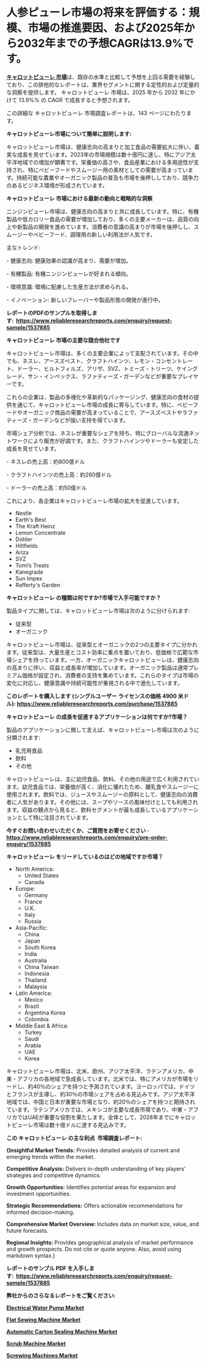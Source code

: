 <p><h1>人参ピューレ市場の将来を評価する：規模、市場の推進要因、および2025年から2032年までの予想CAGRは13.9%です。</h1></p><p data-sourcepos="1:1-1:157"><strong><a href="https://www.reliableresearchreports.com/carrot-puree-r1537885?utm_campaign=107&utm_medium=36&utm_source=Github&utm_content=ia&utm_term=09042025&utm_id=carrot-puree">キャロットピューレ 市場</a></strong>は、既存の水準と比較して予想を上回る需要を経験しており、この排他的なレポートは、業界セグメントに関する定性的および定量的な洞察を提供します。 キャロットピューレ 市場は、2025 年から 2032 年にかけて 13.9%% の CAGR で成長すると予想されます。</p>
<p data-sourcepos="3:1-3:50">この詳細な キャロットピューレ 市場調査レポートは、143 ページにわたります。</p>
<p><strong>キャロットピューレ市場について簡単に説明します:</strong></p>
<p><p>キャロットピューレ市場は、健康志向の高まりと加工食品の需要拡大に伴い、着実な成長を見せています。2023年の市場規模は数十億円に達し、特にアジア太平洋地域での増加が顕著です。栄養価の高さや、食品産業における多用途性が支持され、特にベビーフードやスムージー用の素材としての需要が高まっています。持続可能な農業やオーガニック製品の普及も市場を後押ししており、競争力のあるビジネス環境が形成されています。</p></p>
<p><strong>キャロットピューレ 市場における最新の動向と戦略的な洞察</strong></p>
<p><p>ニンジンピューレ市場は、健康志向の高まりと共に成長しています。特に、有機製品や低カロリー食品の需要が増加しており、多くの主要メーカーは、品質の向上や新製品の開発を進めています。消費者の意識の高まりが市場を後押しし、スムージーやベビーフード、調理用の新しい利用法が人気です。</p><p>主なトレンド:</p><p>- 健康志向: 健康効果の認識が高まり、需要が増加。</p><p>- 有機製品: 有機ニンジンピューレが好まれる傾向。</p><p>- 環境意識: 環境に配慮した生産方法が求められる。</p><p>- イノベーション: 新しいフレーバーや製品形態の開発が進行中。</p></p>
<p><strong>レポートのPDFのサンプルを取得します</strong><strong>:&nbsp;&nbsp;<a href="https://www.reliableresearchreports.com/enquiry/request-sample/1537885?utm_campaign=107&utm_medium=36&utm_source=Github&utm_content=ia&utm_term=09042025&utm_id=carrot-puree">https://www.reliableresearchreports.com/enquiry/request-sample/1537885</a></strong></p>
<p><strong>キャロットピューレ 市場の主要な競合他社です</strong></p>
<p><p>キャロットピューレ市場は、多くの主要企業によって支配されています。その中でも、ネスレ、アースズベスト、クラフトハインツ、レモン・コンセントレート、ドーラー、ヒルトフィルズ、アリザ、SVZ、トミーズ・トリーツ、ケイングレード、サン・インペックス、ラファティーズ・ガーデンなどが重要なプレイヤーです。</p><p>これらの企業は、製品の多様化や革新的なパッケージング、健康志向の食材の提供を通じて、キャロットピューレ市場の成長に寄与しています。特に、ベビーフードやオーガニック商品の需要が高まっていることで、アースズベストやラファティーズ・ガーデンなどが強い支持を得ています。</p><p>市場シェア分析では、ネスレが重要なシェアを持ち、特にグローバルな流通ネットワークにより販売が好調です。また、クラフトハインツやドーラーも安定した成長を見せています。</p><p>- ネスレの売上高：約800億ドル</p><p>- クラフトハインツの売上高：約260億ドル</p><p>- ドーラーの売上高：約50億ドル</p><p>これにより、各企業はキャロットピューレ市場の拡大を促進しています。</p></p>
<p><ul><li>Nestle</li><li>Earth's Best</li><li>The Kraft Heinz</li><li>Lemon Concentrate</li><li>Dohler</li><li>Hiltfields</li><li>Ariza</li><li>SVZ</li><li>Tomi’s Treats</li><li>Kanegrade</li><li>Sun Impex</li><li>Rafferty's Garden</li></ul></p>
<p><strong>キャロットピューレ の種類は何ですか?市場で入手可能ですか？</strong></p>
<p>製品タイプに関しては、キャロットピューレ市場は次のように分けられます:</p>
<p><ul><li>従来型</li><li>オーガニック</li></ul></p>
<p><p>キャロットピューレ市場は、従来型とオーガニックの2つの主要タイプに分かれます。従来型は、大量生産とコスト効率に重点を置いており、低価格で広範な市場シェアを持っています。一方、オーガニックキャロットピューレは、健康志向の高まりに伴い、収益と成長率が増加しています。オーガニック製品は通常プレミアム価格が設定され、消費者の支持を集めています。これらのタイプは市場の変化に対応し、健康意識や持続可能性が重視される中で進化しています。</p></p>
<p><strong>このレポートを購入します (シングルユーザー ライセンスの価格 4900 米ドル):&nbsp;<a href="https://www.reliableresearchreports.com/purchase/1537885?utm_campaign=107&utm_medium=36&utm_source=Github&utm_content=ia&utm_term=09042025&utm_id=carrot-puree">https://www.reliableresearchreports.com/purchase/1537885</a></strong></p>
<p><strong>キャロットピューレ の成長を促進するアプリケーションは何ですか?市場？</strong></p>
<p>製品のアプリケーションに関して言えば、キャロットピューレ市場は次のように分類されます:</p>
<p><ul><li>乳児用食品</li><li>飲料</li><li>その他</li></ul></p>
<p><p>キャロットピューレは、主に幼児食品、飲料、その他の用途で広く利用されています。幼児食品では、栄養価が高く、消化に優れたため、離乳食やスムージーに使用されます。飲料では、ジュースやスムージーの原料として、健康志向の消費者に人気があります。その他には、スープやソースの風味付けとしても利用されます。収益の観点から見ると、飲料セグメントが最も成長しているアプリケーションとして特に注目されています。</p></p>
<p><strong>今すぐお問い合わせいただくか、ご質問をお寄せください</strong><strong>&nbsp;</strong>-<strong><a href="https://www.reliableresearchreports.com/enquiry/pre-order-enquiry/1537885?utm_campaign=107&utm_medium=36&utm_source=Github&utm_content=ia&utm_term=09042025&utm_id=carrot-puree">https://www.reliableresearchreports.com/enquiry/pre-order-enquiry/1537885</a></strong></p>
<p><strong>キャロットピューレ をリードしているのはどの地域ですか市場？</strong></p>
<p><ul>
    <li>
        North America:
        <ul>
            <li>United States</li>
            <li>Canada</li>
        </ul>
    </li>
    <li>
        Europe:
        <ul>
            <li>Germany</li>
            <li>France</li>
            <li>U.K.</li>
            <li>Italy</li>
            <li>Russia</li>
        </ul>
    </li>
    <li>
        Asia-Pacific:
        <ul>
            <li>China</li>
            <li>Japan</li>
            <li>South Korea</li>
            <li>India</li>
            <li>Australia</li>
            <li>China Taiwan</li>
            <li>Indonesia</li>
            <li>Thailand</li>
            <li>Malaysia</li>
        </ul>
    </li>
    <li>
        Latin America:
        <ul>
            <li>Mexico</li>
            <li>Brazil</li>
            <li>Argentina Korea</li>
            <li>Colombia</li>
        </ul>
    </li>
    <li>
        Middle East & Africa:
        <ul>
            <li>Turkey</li>
            <li>Saudi</li>
            <li>Arabia</li>
            <li>UAE</li>
            <li>Korea</li>
        </ul>
    </li>
    </ul></p>
<p><p>キャロットピューレ市場は、北米、欧州、アジア太平洋、ラテンアメリカ、中東・アフリカの各地域で急成長しています。北米では、特にアメリカが市場をリードし、約40％のシェアを持つと予測されています。ヨーロッパでは、ドイツとフランスが主導し、約30％の市場シェアを占める見込みです。アジア太平洋地域では、中国と日本が重要な市場となり、約20％のシェアを持つと期待されています。ラテンアメリカでは、メキシコが主要な成長市場であり、中東・アフリカではUAEが重要な役割を果たします。全体として、2028年までにキャロットピューレ市場は数十億ドルに達する見込みです。</p></p>
<p><strong>この キャロットピューレ の主な利点&nbsp; 市場調査レポート:</strong></p>
<p><strong>{Insightful Market Trends:</strong> Provides detailed analysis of current and emerging trends within the market.</p>
<p><strong>Competitive Analysis:</strong> Delivers in-depth understanding of key players' strategies and competitive dynamics.</p>
<p><strong>Growth Opportunities:</strong> Identifies potential areas for expansion and investment opportunities.</p>
<p><strong>Strategic Recommendations:</strong> Offers actionable recommendations for informed decision-making.</p>
<p><strong>Comprehensive Market Overview: </strong>Includes data on market size, value, and future forecasts.</p>
<p><strong>Regional Insights: </strong>Provides geographical analysis of market performance and growth prospects. Do not cite or quote anyone. Also, avoid using markdown syntax.}</p>
<p><strong>レポートのサンプル PDF を入手します:&nbsp;</strong><strong>&nbsp;<a href="https://www.reliableresearchreports.com/enquiry/request-sample/1537885?utm_campaign=107&utm_medium=36&utm_source=Github&utm_content=ia&utm_term=09042025&utm_id=carrot-puree">https://www.reliableresearchreports.com/enquiry/request-sample/1537885</a></strong></p>
<p></p>
<p></p>
<p></p>
<p></p>
<p><strong>弊社からのさらなるレポートをご覧ください:</strong></p>
<p><strong><p><a href="https://github.com/decockogbaro25/Market-Research-Report-List-1/blob/main/electrical-water-pump-market.md?utm_campaign=107&utm_medium=36&utm_source=Github&utm_content=ia&utm_term=09042025&utm_id=carrot-puree">Electrical Water Pump Market</a></p><p><a href="https://github.com/drielvinki/Market-Research-Report-List-1/blob/main/flat-sewing-machine-market.md?utm_campaign=107&utm_medium=36&utm_source=Github&utm_content=ia&utm_term=09042025&utm_id=carrot-puree">Flat Sewing Machine Market</a></p><p><a href="https://github.com/panciujoslin3/Market-Research-Report-List-1/blob/main/automatic-carton-sealing-machine-market.md?utm_campaign=107&utm_medium=36&utm_source=Github&utm_content=ia&utm_term=09042025&utm_id=carrot-puree">Automatic Carton Sealing Machine Market</a></p><p><a href="https://github.com/latzerelfigo48/Market-Research-Report-List-1/blob/main/scrub-machine-market.md?utm_campaign=107&utm_medium=36&utm_source=Github&utm_content=ia&utm_term=09042025&utm_id=carrot-puree">Scrub Machine Market</a></p><p><a href="https://github.com/ghaligopezf5/Market-Research-Report-List-1/blob/main/screwing-machines-market.md?utm_campaign=107&utm_medium=36&utm_source=Github&utm_content=ia&utm_term=09042025&utm_id=carrot-puree">Screwing Machines Market</a></p></strong></p>